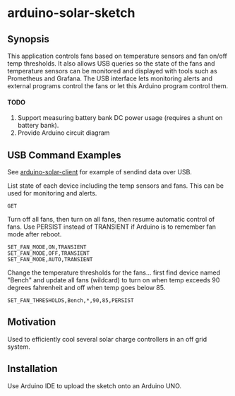 # arduino-solar-sketch

## Synopsis

This application controls fans based on temperature sensors and fan on/off temp thresholds.  It also allows USB
queries so the state of the fans and temperature sensors can be monitored and displayed with tools such as Prometheus
and Grafana.  The USB interface lets monitoring alerts and external programs control the fans or let this Arduino
program control them.

#### TODO
1. Support measuring battery bank DC power usage (requires a shunt on battery bank).
2. Provide Arduino circuit diagram   

## USB Command Examples

See [arduino-solar-client](https://github.com/pkcinna01/arduino-solar-client) for example of sendind data over USB.

List state of each device including the temp sensors and fans.  This can be used for monitoring and alerts.
```
GET
```

Turn off all fans, then turn on all fans, then resume automatic control of fans.  Use PERSIST instead of TRANSIENT
if Arduino is to remember fan mode after reboot.
```
SET_FAN_MODE,ON,TRANSIENT
SET_FAN_MODE,OFF,TRANSIENT
SET_FAN_MODE,AUTO,TRANSIENT
```

Change the temperature thresholds for the fans... first find device named "Bench" and update all fans (wildcard) to turn on when
temp exceeds 90 degrees fahrenheit and off when temp goes below 85.
```
SET_FAN_THRESHOLDS,Bench,*,90,85,PERSIST
```

## Motivation

Used to efficiently cool several solar charge controllers in an off grid system.


## Installation

Use Arduino IDE to upload the sketch onto an Arduino UNO.


